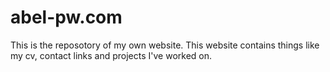 # abel-pw.com
This is the reposotory of my own website. This website contains things like my cv, contact links and projects I've worked on.
